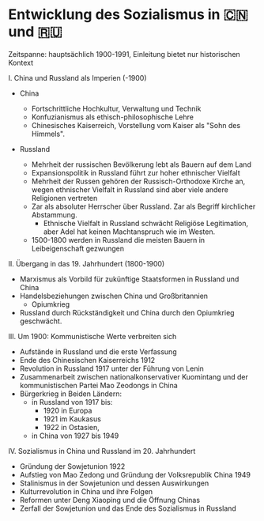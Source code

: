# Entwicklung des Sozialismus in 🇨🇳 und 🇷🇺

Zeitspanne: hauptsächlich 1900-1991, Einleitung bietet nur historischen Kontext

I. China und Russland als Imperien (-1900)

- China
    - Fortschrittliche Hochkultur, Verwaltung und Technik
    - Konfuzianismus als ethisch-philosophische Lehre
    - Chinesisches Kaiserreich, Vorstellung vom Kaiser als "Sohn des Himmels".

- Russland
    - Mehrheit der russischen Bevölkerung lebt als Bauern auf dem Land
    - Expansionspolitik in Russland führt zur hoher ethnischer Vielfalt
    - Mehrheit der Russen gehören der Russisch-Orthodoxe Kirche an, wegen ethnischer Vielfalt in Russland sind aber viele andere Religionen vertreten
    - Zar als absoluter Herr­scher über Russland. Zar als Begriff kirchlicher Abstammung.
        - Ethnische Vielfalt in Russland schwächt Religiöse Legitimation, aber Adel hat keinen Machtanspruch wie im Westen.
    - 1500-1800 werden in Russland die meisten Bauern in Leibeigenschaft gezwungen

II. Übergang in das 19. Jahrhundert (1800-1900)

- Marxismus als Vorbild für zukünftige Staatsformen in Russland und China
- Handelsbeziehungen zwischen China und Großbritannien
    - Opiumkrieg
- Russland durch Rückständigkeit und China durch den Opiumkrieg geschwächt.

III. Um 1900: Kommunistische Werte verbreiten sich

- Aufstände in Russland und die erste Verfassung
- Ende des Chinesischen Kaiserreichs 1912
- Revolution in Russland 1917 unter der Führung von Lenin
- Zusammenarbeit zwischen nationalkonservativer Kuomintang und der kommunistischen Partei Mao Zeodongs in China
- Bürgerkrieg in Beiden Ländern:
    -  in Russland von 1917 bis:
        -  1920 in Europa
        -  1921 im Kaukasus
        -  1922 in Ostasien,
    -  in China von 1927 bis 1949

IV. Sozialismus in China und Russland im 20. Jahrhundert

- Gründung der Sowjetunion 1922
- Aufstieg von Mao Zedong und Gründung der Volksrepublik China 1949
- Stalinismus in der Sowjetunion und dessen Auswirkungen
- Kulturrevolution in China und ihre Folgen
- Reformen unter Deng Xiaoping und die Öffnung Chinas
- Zerfall der Sowjetunion und das Ende des Sozialismus in Russland
